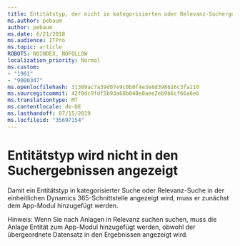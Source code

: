 ```yaml
---
title: Entitätstyp, der nicht in kategorisierten oder Relevanz-Suchergebnissen in Dynamics 365 Unified Interface angezeigt wird
ms.author: pebaum
author: pebaum
ms.date: 6/21/2018
ms.audience: ITPro
ms.topic: article
ROBOTS: NOINDEX, NOFOLLOW
localization_priority: Normal
ms.custom:
- "1981"
- "9000347"
ms.openlocfilehash: 31389ac7a39d07e9c0b0f4e3e8d398616c3fa210
ms.sourcegitcommit: 42f0dc9fdf5b93a68b048e8aee2eb9b6cf66a6eb
ms.translationtype: MT
ms.contentlocale: de-DE
ms.lasthandoff: 07/15/2019
ms.locfileid: "35697154"
---
```

# <a name="entity-type-not-showing-in-search-results"></a>Entitätstyp wird nicht in den Suchergebnissen angezeigt

Damit ein Entitätstyp in kategorisierter Suche oder Relevanz-Suche in der einheitlichen Dynamics 365-Schnittstelle angezeigt wird, muss er zunächst dem App-Modul hinzugefügt werden.

Hinweis: Wenn Sie nach Anlagen in Relevanz suchen suchen, muss die Anlage Entität zum App-Modul hinzugefügt werden, obwohl der übergeordnete Datensatz in den Ergebnissen angezeigt wird.

